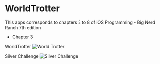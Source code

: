 # WorldTrotter 

This apps corresponds to chapters 3 to 8 of
iOS Programming - Big Nerd Ranch 7th edition

- Chapter 3 

WorldTrotter
![World Trotter]("https://github.com/Reddyforcode/iOS-train---WorldTrotter/blob/master/chapter3.png")


Silver Challenge
![Silver Challenge](https://github.com/Reddyforcode/iOS-train---WorldTrotter/blob/master/chapter3-silverChallenge.png")

